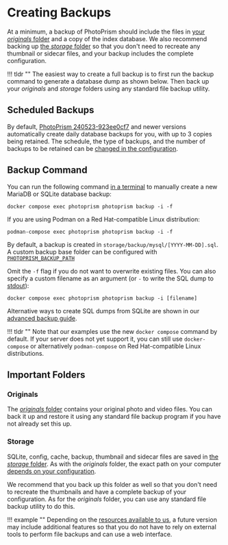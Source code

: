 # Creating Backups

At a minimum, a backup of PhotoPrism should include the files in [your *originals* folder](../../getting-started/docker-compose.md#photoprismoriginals) and a copy of the index database. We also recommend backing up [the *storage* folder](../../getting-started/docker-compose.md#photoprismstorage) so that you don't need to recreate any thumbnail or sidecar files, and your backup includes the complete configuration.

!!! tldr ""
    The easiest way to create a full backup is to first run the backup command to generate a database dump as shown below.
    Then back up your *originals* and *storage* folders using any standard file backup utility.

## Scheduled Backups

By default, [PhotoPrism 240523-923ee0cf7](../../release-notes.md#may-23-2024) and newer versions automatically create daily database backups for you, with up to 3 copies being retained. The schedule, the type of backups, and the number of backups to be retained can be [changed in the configuration](../../getting-started/config-options.md#backup).

## Backup Command

You can run the following command [in a terminal](../../getting-started/docker-compose.md#command-line-interface) to manually create a new MariaDB or SQLite database backup:

```
docker compose exec photoprism photoprism backup -i -f
```

If you are using Podman on a Red Hat-compatible Linux distribution:

```
podman-compose exec photoprism photoprism backup -i -f
```

By default, a backup is created in `storage/backup/mysql/[YYYY-MM-DD].sql`. A custom backup base folder can be configured with [`PHOTOPRISM_BACKUP_PATH`](../../getting-started/config-options.md#storage)

Omit the `-f` flag if you do not want to overwrite existing files. You can also specify a custom filename as an argument (or `-` to write the SQL dump to [stdout](../../getting-started/advanced/backups.md)):

```
docker compose exec photoprism photoprism backup -i [filename]
```

Alternative ways to create SQL dumps from SQLite are shown in our [advanced backup guide](../../getting-started/advanced/backups.md#sqlite-backups).

!!! tldr ""
    Note that our examples use the new `docker compose` command by default. If your server does not yet support it, you can still use `docker-compose` or alternatively `podman-compose` on Red Hat-compatible Linux distributions.

## Important Folders

### Originals

The [*originals* folder](../../getting-started/docker-compose.md#photoprismoriginals) contains your original photo and video files. You can back it up and restore it using any standard file backup program if you have not already set this up.

### Storage

SQLite, config, cache, backup, thumbnail and sidecar files are saved in [the *storage* folder](../../getting-started/docker-compose.md#photoprismstorage). As with the *originals* folder, the exact path on your computer [depends on your configuration](../../getting-started/config-options.md#storage).

We recommend that you back up this folder as well so that you don't need to recreate the thumbnails and have a complete backup of your configuration. As for the *originals* folder, you can use any standard file backup utility to do this.

!!! example ""
    Depending on the [resources available to us](https://www.photoprism.app/oss/faq), a future version may include additional features so that you do not have to rely on external tools to perform file backups and can use a web interface.
